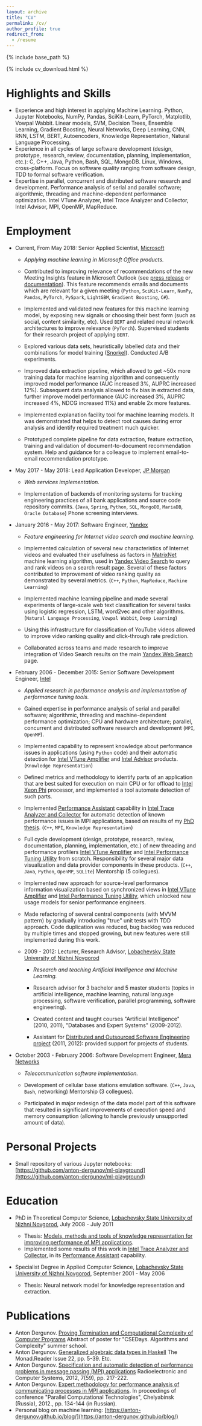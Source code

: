 ```yaml
---
layout: archive
title: "CV"
permalink: /cv/
author_profile: true
redirect_from:
  - /resume
---
```


{% include base_path %}

{% include cv_download.html %}


Highlights and Skills
======

- Experience and high interest in applying Machine Learning. Python,
  Jupyter Notebooks, NumPy, Pandas, SciKit-Learn, PyTorch, Matplotlib, Vowpal Wabbit.
  Linear models, SVM, Decision Trees, Ensemble Learning, Gradient Boosting,
  Neural Networks, Deep Learning, CNN, RNN, LSTM, BERT, Autoencoders, Knowledge
  Representation, Natural Language Processing.
- Experience in all cycles of large software development (design, prototype,
  research, review, documentation, planning, implementation, etc.): C,
  C++, Java, Python, Bash, SQL, MongoDB. Linux, Windows, cross-platform. Focus
  on software quality ranging from software design, TDD to formal software
  verification.
- Expertise in parallel, concurrent and distributed software research and
  development. Performance analysis of serial and parallel software;
  algorithmic, threading and machine-dependent performance optimization.
  Intel VTune Analyzer, Intel Trace Analyzer and Collector, Intel Advisor,
  MPI, OpenMP, MapReduce.


Employment
======

- Current, From May 2018: Senior Applied Scientist, [Microsoft](https://www.microsoft.com/)
  - *Applying machine learning in Microsoft Office products.*

  - Contributed to improving relevance of recommendations of the new Meeting Insights feature in
    Microsoft Outlook (see [press release](https://www.microsoft.com/en-us/research/blog/the-story-of-an-office-ai-feature-how-ai-can-promote-efficient-meeting-preparation/)
    or [documentation](https://support.microsoft.com/en-gb/office/use-intelligent-technology-in-outlook-on-the-web-and-outlook-com-24b30683-8340-4b69-b8ac-4193ec528a70)).
    This feature recommends emails and documents which are relevant for a given meeting
    (`Python`, `SciKit-Learn`, `NumPy`, `Pandas`, `PyTorch`, `PySpark`, `LightGBM`, `Gradient Boosting`, `C#`).
  
  - Implemented and validated new features for this machine learning model,
    by exposing new signals or choosing their best form (such as social, content
    similarity, etc). Used `BERT` and related neural network architectures to improve
    relevance (`PyTorch`). Supervised students for their research project of applying `BERT`.

  - Explored various data sets, heuristically labelled data and their combinations
    for model training ([Snorkel](https://snorkel.ai/)). Conducted A/B experiments.

  - Improved data extraction pipeline, which allowed to get ~50x more training
    data for machine learning algorithm and consequently improved model
    performance (AUC increased 3%, AUPRC increased 12%). Subsequent data analysis
    allowed to fix bias in extracted data, further improve model performance
    (AUC increased 3%, AUPRC increased 4%, NDCG increased 11%) and enable 2x
    more features.

  - Implemented explanation facility tool for machine learning models. It was
    demonstrated that helps to detect root causes during error analysis and
    identify required treatment much quicker.

  - Prototyped complete pipeline for data extraction, feature extraction,
    training and validation of document-to-document recommendation system. Help
    and guidance for a colleague to implement email-to-email recommendation
    prototype.

- May 2017 - May 2018: Lead Application Developer, [JP Morgan](https://www.jpmorganchase.com/)
  - *Web services implementation.*

  - Implementation of backends of monitoring systems for
    tracking engineering practices of all bank applications and source code
    repository commits. (`Java`, `Spring`, `Python`, `SQL`, `MongoDB`, `MariaDB`, `Oracle Database`)
    Phone screening interviews.

- January 2016 - May 2017: Software Engineer, [Yandex](https://yandex.com/company/)
  - *Feature engineering for Internet video search and machine learning.*

  - Implemented calculation of several new characteristics of Internet
    videos and evaluated their usefulness as factors in
    [MatrixNet](https://yandex.com/company/technologies/matrixnet/)
    machine learning algorithm, used in [Yandex Video Search](https://yandex.com/video/)
    to query and rank videos on a search result page.
    Several of these factors contributed to improvement of video ranking
    quality as demonstrated by several metrics. (`C++`, `Python`,
    `MapReduce`, `Machine Learning`)

  - Implemented machine learning pipeline and made several experiments of
    large-scale web text classification for several tasks using logistic regression,
    LSTM, word2vec and other algorithms. (`Natural Language Processing`,
    `Vowpal Wabbit`, `Deep Learning`)

  - Using this infrastructure for classification of YouTube videos allowed
    to improve video ranking quality and click-through rate prediction.

  - Collaborated across teams and made research to improve integration of
    Video Search results on the main [Yandex Web Search](https://yandex.com/) page.

- February 2006 - December 2015: Senior Software Development Engineer, [Intel](http://intel.com)
  - *Applied research in performance analysis and implementation of performance tuning tools.*

  - Gained expertise in performance analysis of serial and parallel
    software; algorithmic, threading and machine-dependent performance
    optimization; CPU and hardware architecture; parallel, concurrent and
    distributed software research and development (`MPI`, `OpenMP`).

  - Implemented capability to represent knowledge about performance issues
    in applications (using `Python` code) and their automatic detection for
    [Intel VTune Amplifier](http://software.intel.com/en-us/intel-vtune-amplifier-xe) and 
    [Intel Advisor](https://software.intel.com/en-us/intel-advisor-xe) products. (`Knowledge Representation`)

  - Defined metrics and methodology to identify parts of an application
    that are best suited for execution on main CPU or for offload to
    [Intel Xeon Phi](https://www.intel.com/content/www/us/en/products/processors/xeon-phi/xeon-phi-processors.html)
    processor, and implemented a tool automate detection of such parts.

  - Implemented [Performance Assistant](https://web.archive.org/web/20151022144828/https://software.intel.com/en-us/node/561522)
    capability in [Intel Trace Analyzer and Collector](http://software.intel.com/en-us/intel-trace-analyzer)
    for automatic detection of known performance issues in MPI applications, based on results of my
    [PhD thesis](https://search.rsl.ru/ru/record/01005013870). (`C++`, `MPI`, `Knowledge Representation`)

  - Full cycle development (design, prototype, research, review, documentation,
    planning, implementation, etc.) of new threading and performance profilers
    [Intel VTune Amplifier](http://software.intel.com/en-us/intel-vtune-amplifier-xe) and
    [Intel Performance Tuning Utility](http://software.intel.com/en-us/articles/intel-performance-tuning-utility)
    from scratch. Responsibility for several major data visualization and data provider components in these
    products. (`C++`, `Java`, `Python`, `OpenMP`, `SQLite`) Mentorship (5 collegues).

  - Implemented new approach for source-level performance information
    visualization based on synchronized views in
    [Intel VTune Amplifier](http://software.intel.com/en-us/intel-vtune-amplifier-xe) and
    [Intel Performance Tuning Utility](http://software.intel.com/en-us/articles/intel-performance-tuning-utility),
    which unlocked new usage models for senior performance engineers.

  - Made refactoring of several central components (with MVVM pattern) by gradually
    introducing "true" unit tests with TDD approach. Code duplication was reduced, bug
    backlog was reduced by multiple times and stopped growing, but new features
    were still implemented during this work.

  - 2009 - 2012: Lecturer, Research Advisor, [Lobachevsky State University of Nizhni Novgorod](http://unn.ru/eng)
    - *Research and teaching Artificial Intelligence and Machine Learning.*

    - Research advisor for 3 bachelor and 5 master students (topics in
      artificial intelligence, machine learning, natural language
      processing, software verification, parallel programming, software
      engineering).

    - Created content and taught courses "Artificial Intelligence" (2010, 2011),
      "Databases and Expert Systems" (2009-2012).

    - Assistant for [Distributed and Outsourced Software Engineering project](http://se.inf.ethz.ch/courses/2012b_fall/dose/)
      (2011, 2012): provided support for projects of students.

- October 2003 - February 2006: Software Development Engineer, [Mera Networks](https://www.mera.com/)
  - *Telecommunication software implementation.*

  - Development of cellular base stations emulation software.
    (`C++`, `Java`, `Bash`, networking) Mentorship (3 collegues).

  - Participated in major redesign of the data model part of this
    software that resulted in significant improvements of execution
    speed and memory consumption (allowing to handle previously
    unsupported amount of data).


Personal Projects
======

- Small repository of various Jupyter notebooks:
  [https://github.com/anton-dergunov/ml-playground](https://github.com/anton-dergunov/ml-playground)


Education
======

- PhD in Theoretical Computer Science, [Lobachevsky State University of Nizhni Novgorod](http://unn.ru), July 2008 - July 2011
  - Thesis: [Models, methods and tools of knowledge representation for improving performance of MPI
    applications](https://search.rsl.ru/ru/record/01005013870).
  - Implemented some results of this work in [Intel Trace Analyzer and
    Collector](http://software.intel.com/en-us/intel-trace-analyzer), in its [Performance
    Assistant](https://web.archive.org/web/20151022144828/https://software.intel.com/en-us/node/561522)
    capability.

- Specialist Degree in Applied Computer Science, [Lobachevsky State University of Nizhni Novgorod](http://unn.ru), September 2001 - May 2006
  - Thesis: Neural network model for knowledge representation and extraction.


Publications
======

- Anton Dergunov. [Proving Termination and Computational Complexity of Computer Programs](http://anton-dergunov.ru/publications/proving_complexity_v2.pdf) Abstract of poster for "CSEDays. Algorithms and Complexity"  summer school.
- Anton Dergunov. [Generalized algebraic data types in Haskell](http://themonadreader.files.wordpress.com/2013/08/issue221.pdf) The Monad.Reader Issue 22, pp. 5-39. Etc.
- Anton Dergunov. [Specification and automatic detection of performance problems in message passing (MPI) applications](http://anton-dergunov.ru/publications/mpi_performance.pdf) Radioelectronic and Computer Systems, 2012, 7(59), pp. 217-222.
- Anton Dergunov. [Expert methodology for performance analysis of communicating processes in MPI applications](http://pavt.susu.ru/2012/full/159.pdf). In proceedings of conference "Parallel Computational Technologies", Chelyabinsk (Russia), 2012., pp. 134-144 (in Russian).
- Personal blog on machine learning: [https://anton-dergunov.github.io/blog/](https://anton-dergunov.github.io/blog/)

